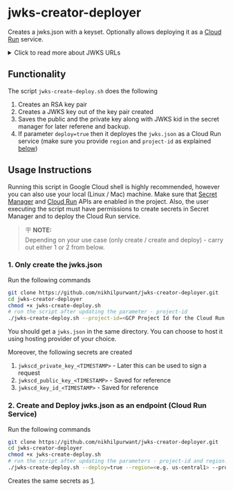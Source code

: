 # jwks-creator-deployer
Creates a jwks.json with a keyset. Optionally allows deploying it as a [Cloud Run](https://cloud.google.com/run) service.

<details>

<summary>Click to read more about JWKS URLs</summary>

### JWKS URLs

A **JWKS URL** (JSON Web Key Set URL) is a publicly accessible HTTPS endpoint that provides a list of cryptographic public keys used by an authorization server or identity provider to sign JSON Web Tokens (JWTs).

Here's a breakdown of what that means and why it's important:

* **JSON Web Key Set (JWKS):** A JWKS is a JSON (JavaScript Object Notation) data structure that represents a set of JSON Web Keys (JWKs). Each JWK represents a single cryptographic key, usually a public key.
* **JSON Web Key (JWK):** A JWK is a JSON object that represents a cryptographic key. It includes properties like the key type (`kty`), the intended use (`use`, e.g., `sig` for signature verification), the algorithm (`alg`), a key ID (`kid`), and the actual key material (e.g., `n` and `e` for an RSA public key).
* **Purpose of the JWKS URL:**
    * **JWT Verification:** When an application (a "relying party" or "client") receives a JWT from an authorization server, it needs to verify the token's signature to ensure its authenticity and integrity (that it hasn't been tampered with).
    * **Dynamic Key Discovery:** Instead of having to hardcode public keys, the application can fetch the JWKS from the provided URL. This allows the authorization server to rotate its signing keys without requiring clients to update their configurations.
    * **Key Rotation:** Security best practices recommend regularly rotating cryptographic keys. The JWKS URL facilitates this process by providing a centralized and dynamic way for clients to discover the latest public keys.
* **Typical Location:** JWKS URLs are often found at a "well-known" location on the authorization server, such as `https://<server_domain>/.well-known/jwks.json`. This makes it easy for clients to find the keys.
* **How it Works:**
    1.  An authorization server signs a JWT using its private key. The JWT's header will typically include a `kid` (key ID) that identifies which specific key in the JWKS was used for signing.
    2.  An application receives the JWT.
    3.  The application then sends an HTTP GET request to the authorization server's JWKS URL.
    4.  The server responds with the JWKS (a JSON document containing one or more public keys).
    5.  The application uses the `kid` from the JWT header to find the corresponding public key in the retrieved JWKS.
    6.  Finally, the application uses that public key to verify the JWT's signature.

In essence, the JWKS URL acts as a public repository where authorization servers publish their public keys, allowing other applications to securely verify the digital signatures of the JWTs they issue.

</details>

## Functionality
The script `jwks-create-deploy.sh` does the following

1. Creates an RSA key pair
2. Creates a JWKS key out of the key pair created
3. Saves the public and the private key along with JWKS kid in the secret manager for later referene and backup.
4. If parameter `deploy=true` then it deployes the `jwks.json` as a Cloud Run service (make sure you provide `region` and `project-id` as explained [below](#2-create-and-deploy-jwksjson-as-an-endpoint-cloud-run-service))

## Usage Instructions

Running this script in Google Cloud shell is highly recommended, however you can also use your local (Linux / Mac) machine.
Make sure that [Secret Manager](https://cloud.google.com/security/products/secret-manager) and [Cloud Run](https://cloud.google.com/run) APIs are enabled in the project.
Also, the user executing the script must have permissions to create secrets in Secret Manager and to deploy the Cloud Run service.

> 🪧 **NOTE:**  
> Depending on your use case (only create / create and deploy) - carry out either 1 or 2 from below.

### 1. Only create the jwks.json

Run the following commands

```bash
git clone https://github.com/nikhilpurwant/jwks-creator-deployer.git
cd jwks-creator-deployer
chmod +x jwks-create-deploy.sh
# run the script after updating the parameter - project-id
./jwks-create-deploy.sh --project-id=<GCP Project Id for the Cloud Run Service>
```

You should get a `jwks.json` in the same directory. You can choose to host it using hosting provider of your choice.

Moreover, the following secrets are created

1. `jwkscd_private_key_<TIMESTAMP>` - Later this can be used to sign a request
2. `jwkscd_public_key_<TIMESTAMP>` - Saved for reference
3. `jwkscd_key_id_<TIMESTAMP>` - Saved for reference


### 2. Create and Deploy jwks.json as an endpoint (Cloud Run Service)
Run the following commands

```bash
git clone https://github.com/nikhilpurwant/jwks-creator-deployer.git
cd jwks-creator-deployer
chmod +x jwks-create-deploy.sh
# run the script after updating the parameters - project-id and region.
./jwks-create-deploy.sh --deploy=true --region=<e.g. us-central1> --project-id=<GCP Project Id for the Cloud Run Service>
```

Creates the same secrets as [1](#1-only-create-the-jwksjson).
